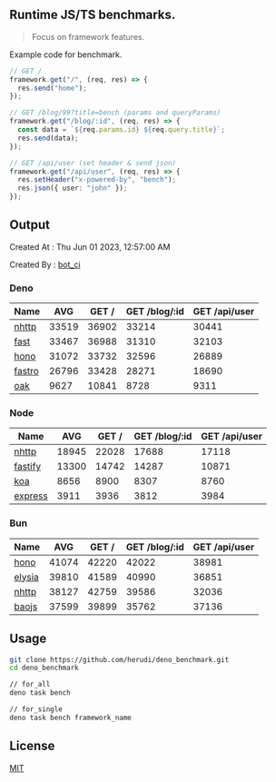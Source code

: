 ## Runtime JS/TS benchmarks.

> Focus on framework features.

Example code for benchmark.
```ts
// GET /
framework.get("/", (req, res) => {
  res.send("home");
});

// GET /blog/99?title=bench (params and queryParams)
framework.get("/blog/:id", (req, res) => {
  const data = `${req.params.id} ${req.query.title}`;
  res.send(data);
});

// GET /api/user (set header & send json)
framework.get("/api/user", (req, res) => {
  res.setHeader("x-powered-by", "bench");
  res.json({ user: "john" });
});
```

## Output
Created At : Thu Jun 01 2023, 12:57:00 AM

Created By : [bot_ci](https://github.com/herudi/deno_benchmarks/commits?author=github-actions%5Bbot%5D)


### Deno
|Name|AVG|GET /|GET /blog/:id|GET /api/user|
|----|----|----|----|----|
|[nhttp](https://github.com/nhttp/nhttp)|33519|36902|33214|30441|
|[fast](https://github.com/danteissaias/fast)|33467|36988|31310|32103|
|[hono](https://github.com/honojs/hono)|31072|33732|32596|26889|
|[fastro](https://github.com/fastrodev/fastro)|26796|33428|28271|18690|
|[oak](https://github.com/oakserver/oak)|9627|10841|8728|9311|
  


### Node
|Name|AVG|GET /|GET /blog/:id|GET /api/user|
|----|----|----|----|----|
|[nhttp](https://github.com/nhttp/nhttp)|18945|22028|17688|17118|
|[fastify](https://github.com/fastify/fastify)|13300|14742|14287|10871|
|[koa](https://github.com/koajs/koa)|8656|8900|8307|8760|
|[express](https://github.com/expressjs/express)|3911|3936|3812|3984|
  


### Bun
|Name|AVG|GET /|GET /blog/:id|GET /api/user|
|----|----|----|----|----|
|[hono](https://github.com/honojs/hono)|41074|42220|42022|38981|
|[elysia](https://github.com/elysiajs/elysia)|39810|41589|40990|36851|
|[nhttp](https://github.com/nhttp/nhttp)|38127|42759|39586|32036|
|[baojs](https://github.com/mattreid1/baojs)|37599|39899|35762|37136|
  



## Usage

```bash
git clone https://github.com/herudi/deno_benchmark.git
cd deno_benchmark

// for_all
deno task bench

// for_single
deno task bench framework_name
```

## License

[MIT](LICENSE)

